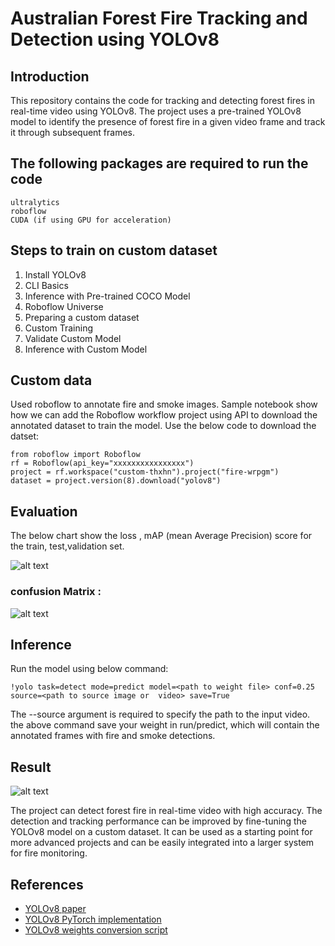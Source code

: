 # Australian Forest Fire Tracking and Detection using YOLOv8
## Introduction

This repository contains the code for tracking and detecting forest fires in real-time video using YOLOv8. The project uses a pre-trained YOLOv8 model to identify the presence of forest fire in a given video frame and track it through subsequent frames. 






## The following packages are required to run the code
    ultralytics
    roboflow
    CUDA (if using GPU for acceleration)

## Steps to train on custom dataset
1. Install YOLOv8
2. CLI Basics
3. Inference with Pre-trained COCO Model
4. Roboflow Universe
5. Preparing a custom dataset
6. Custom Training
7. Validate Custom Model
8. Inference with Custom Model

## Custom data
Used roboflow to  annotate fire and smoke images.
Sample notebook show how we can  add the Roboflow workflow project using API to download the annotated dataset to train the model.
 Use the  below code to download the datset:

    from roboflow import Roboflow
    rf = Roboflow(api_key="xxxxxxxxxxxxxxxx")
    project = rf.workspace("custom-thxhn").project("fire-wrpgm")
    dataset = project.version(8).download("yolov8")

## Evaluation
The below chart show  the loss , mAP (mean Average Precision) score for the train, test,validation set.

![alt text](/runs/detect/train/results.png)

### confusion Matrix : 
![alt text](/runs/detect/train/confusion_matrix.png)

##  Inference 
Run the  model using below command:

`!yolo task=detect mode=predict model=<path to weight file> conf=0.25 source=<path to source image or  video> save=True`

The --source argument is required to specify the path to the input video. the above command save your weight in run/predict, which will contain the annotated frames with fire and smoke detections.

## Result
![alt text](/runs/detect/train/val_batch0_pred.jpg)

The project can detect forest fire in real-time video with high accuracy. The detection and tracking performance can be improved by fine-tuning the YOLOv8 model on a custom dataset.
It can be used as a starting point for more advanced projects and can be easily integrated into a larger system for fire monitoring.


## References

- [YOLOv8 paper](https://arxiv.org/abs/2004.10934)
- [YOLOv8 PyTorch implementation](https://github.com/ultralytics/yolov5)
- [YOLOv8 weights conversion script](https://github.com/ultralytics/yolov5/blob/master/weights/convert.py)

